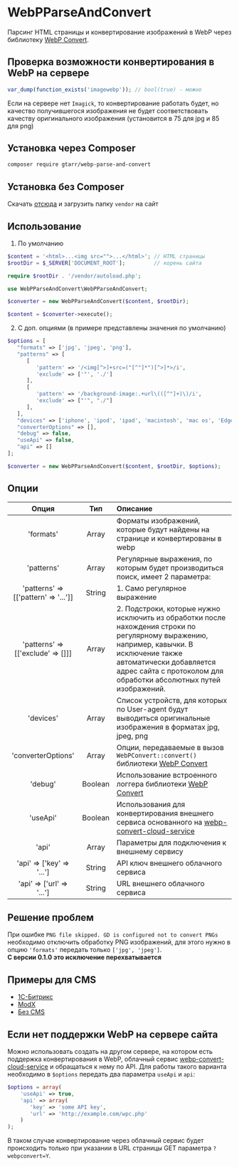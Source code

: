 # WebPParseAndConvert
Парсинг HTML страницы и конвертирование изображений в WebP через библиотеку [WebP Convert](https://github.com/rosell-dk/webp-convert).

## Проверка возможности конвертирования в WebP на сервере
```php
var_dump(function_exists('imagewebp')); // bool(true) - можно
```
Если на сервере нет `Imagick`, то конвертирование работать будет, но качество получившегося изображения не будет соответствовать качеству оригинального изображения (установится в 75 для jpg и 85 для png)

## Установка через Composer
```bash
composer require gtarr/webp-parse-and-convert
```
## Установка без Composer
Скачать [отсюда](https://php-download.com/package/gtarr/webp-parse-and-convert) и загрузить папку `vendor` на сайт
## Использование
1. По умолчанию
```php
$content = '<html>...<img src="">...</html>'; // HTML страницы
$rootDir = $_SERVER['DOCUMENT_ROOT'];         // корень сайта

require $rootDir . '/vendor/autoload.php';

use WebPParseAndConvert\WebPParseAndConvert;

$converter = new WebPParseAndConvert($content, $rootDir);  

$content = $converter->execute();
```
2. C доп. опциями (в примере представлены значения по умолчанию)
```php
$options = [
   "formats" => ['jpg', 'jpeg', 'png'],
   "patterns" => [
      [
         'pattern' => '/<img[^>]+src=("[^"]*")[^>]*>/i',
         'exclude' => ['"', './']
      ],
      [
         'pattern' => '/background-image:.+url\(([^"]+)\)/i',
         'exclude' => ["'", "./"]
      ],
   ],
   "devices" => ['iphone', 'ipod', 'ipad', 'macintosh', 'mac os', 'Edge', 'MSIE', 'Trident'],
   "converterOptions" => [],
   "debug" => false,
   "useApi" => false,
   "api" => []
];

$converter = new WebPParseAndConvert($content, $rootDir, $options); 
```
## Опции
Опция      | Тип | Описание
:---------:|:---:|:---------
'formats' | Array | Форматы изображений, которые будут найдены на странице и конвертированы в webp 
'patterns' | Array | Регулярные выражения, по которым будет производиться поиск, имеет 2 параметра:
'patterns' => [['pattern' => '...']] | String | 1. Само регулярное выражение
'patterns' => [['exclude'  => []]] | Array | 2. Подстроки, которые нужно исключить из обработки после нахождения строки по регулярному выражению, например, кавычки. В исключение также автоматически добавляется адрес сайта с протоколом для обработки абсолютных путей изображений.
'devices' | Array | Список устройств, для которых по User-agent будут выводиться оригинальные изображения в форматах jpg, jpeg, png
'converterOptions' | Array | Опции, передаваемые в вызов `WebPConvert::convert()` библиотеки [WebP Convert](https://github.com/rosell-dk/webp-convert)
'debug' | Boolean | Использование встроенного логгера библиотеки [WebP Convert](https://github.com/rosell-dk/webp-convert)
'useApi' | Boolean | Использования для конвертирования внешнего сервиса основанного на [webp-convert-cloud-service](https://github.com/rosell-dk/webp-convert-cloud-service)
'api' | Array | Параметры для подключения к внешнему сервису
'api' => ['key' => '...'] | String | API ключ внешнего облачного сервиса
'api' => ['url' => '...'] | String | URL внешнего облачного сервиса

## Решение проблем
При ошибке `PNG file skipped. GD is configured not to convert PNGs` необходимо отключить обработку PNG изображений, для этого нужно в опцию `'formats'` передать только `['jpg', 'jpeg']`.  
**С версии 0.1.0 это исключение перехватывается**
## Примеры для CMS
* [1С-Битрикс](https://github.com/GTaRR/WebPParseAndConvert/wiki/1C-Bitrix)
* [ModX](https://github.com/GTaRR/WebPParseAndConvert/wiki/ModX)
* [Без CMS](https://github.com/GTaRR/WebPParseAndConvert/wiki/%D0%91%D0%B5%D0%B7-CMS)
## Если нет поддержки WebP на сервере сайта
Можно использовать cоздать на другом сервере, на котором есть поддержка конвертирования в WebP, облачный сервис [webp-convert-cloud-service](https://github.com/rosell-dk/webp-convert-cloud-service) и обращаться к нему по API. Для работы такого варианта необходимо в `$options` передать два параметра `useApi` и `api`:
```php
$options = array(
    'useApi' => true,
    'api' => array(
       'key' => 'some API key',
       'url' => 'http://example.com/wpc.php'
    )
);
```
В таком случае конвертирование через облачный сервис будет происходить только при указании в URL страницы GET параметра `?webpconvert=Y`.
